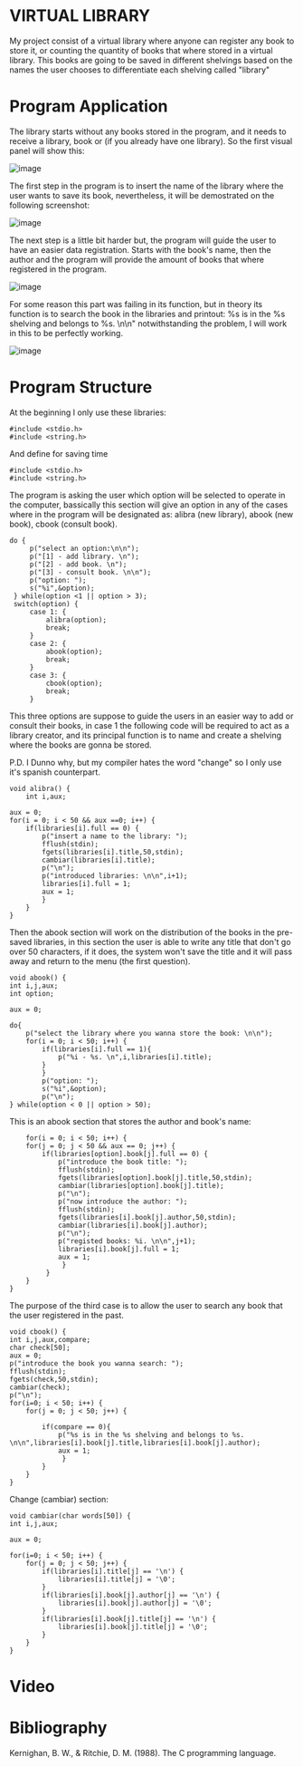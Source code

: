 # VIRTUAL LIBRARY

My project consist of a virtual library where anyone can register any book to store it, or counting the quantity of books that where stored in a virtual library.
This books are going to be saved in different shelvings based on the names the user chooses to differentiate each shelving called "library"

# Program Application

The library starts without any books stored in the program, and it needs to receive a library, book or (if you already have one library). So the first visual panel will show this:
    
  ![image](https://user-images.githubusercontent.com/88512704/142443661-8340b734-fb97-4434-abba-b3e3a966793f.png)
  
The first step in the program is to insert the name of the library where the user wants to save its book, nevertheless, it will be demostrated on the following screenshot:

  ![image](https://user-images.githubusercontent.com/88512704/142449469-15d7d3cb-40d1-4ced-93a1-9fd2edea832f.png)
  
The next step is a little bit harder but, the program will guide the user to have an easier data registration. Starts with the book's name, then the author and the program will provide the amount of books that where registered in the program.

  ![image](https://user-images.githubusercontent.com/88512704/142444223-e4d711b4-4bc4-4f58-96c9-f1466feaa8db.png)

For some reason this part was failing in its function, but in theory its function is to search the book in the libraries and printout: %s is in the %s shelving and belongs to %s. \n\n" notwithstanding the problem, I will work in this to be perfectly working.
  
  ![image](https://user-images.githubusercontent.com/88512704/142449821-42ef9f26-e3d1-41e6-8db9-16031a8f794a.png)


# Program Structure
At the beginning I only use these libraries:

    #include <stdio.h>
    #include <string.h>

And define for saving time

    #include <stdio.h>
    #include <string.h>

The program is asking the user which option will be selected to operate in the computer, bassically this section will give an option in any of the cases where in the program will be designated as: alibra (new library), abook (new book), cbook (consult book). 

    do {
         p("select an option:\n\n");
         p("[1] - add library. \n");
         p("[2] - add book. \n");
         p("[3] - consult book. \n\n");
         p("option: ");
         s("%i",&option);
     } while(option <1 || option > 3); 
     switch(option) {
         case 1: {
             alibra(option);
             break;
         }
         case 2: {
             abook(option);
             break;
         }
         case 3: {
             cbook(option);
             break;
         }

This three options are suppose to guide the users in an easier way to add or consult their books, in case 1 the following code will be required to act as a library creator, and its principal function is to name and create a shelving where the books are gonna be stored. 

P.D. I Dunno why, but  my compiler hates the word "change" so I only use it's spanish counterpart.

    void alibra() {
        int i,aux;
   
    aux = 0;
    for(i = 0; i < 50 && aux ==0; i++) {
        if(libraries[i].full == 0) {
            p("insert a name to the library: ");
            fflush(stdin);
            fgets(libraries[i].title,50,stdin);
            cambiar(libraries[i].title);
            p("\n");
            p("introduced libraries: \n\n",i+1);
            libraries[i].full = 1;
            aux = 1;
            }
        }
    }

Then the abook section will work on the distribution of the books in the pre-saved libraries, in this section the user is able to write any title that don't go over 50 characters, if it does, the system won't save the title and it will pass away and return to the menu (the first question).

    void abook() {
    int i,j,aux;
    int option;
    
    aux = 0; 
    
    do{
        p("select the library where you wanna store the book: \n\n");
        for(i = 0; i < 50; i++) {
            if(libraries[i].full == 1){
                p("%i - %s. \n",i,libraries[i].title);
            }
            }
            p("option: ");
            s("%i",&option);
            p("\n");
    } while(option < 0 || option > 50);
    
 This is an abook section that stores the author and book's name:
 
        for(i = 0; i < 50; i++) {
        for(j = 0; j < 50 && aux == 0; j++) {
            if(libraries[option].book[j].full == 0) {
                p("introduce the book title: ");
                fflush(stdin);
                fgets(libraries[option].book[j].title,50,stdin);
                cambiar(libraries[option].book[j].title);
                p("\n");
                p("now introduce the author: ");
                fflush(stdin);
                fgets(libraries[i].book[j].author,50,stdin);
                cambiar(libraries[i].book[j].author);
                p("\n");
                p("registed books: %i. \n\n",j+1);
                libraries[i].book[j].full = 1;
                aux = 1;
                 }        
             }
        }
    }
    
The purpose of the third case is to allow the user to search any book that the user registered in the past.  
    
    void cbook() {
    int i,j,aux,compare;
    char check[50];
    aux = 0;
    p("introduce the book you wanna search: ");
    fflush(stdin);
    fgets(check,50,stdin);
    cambiar(check);
    p("\n");
    for(i=0; i < 50; i++) {
        for(j = 0; j < 50; j++) {
           
            if(compare == 0){
                p("%s is in the %s shelving and belongs to %s. \n\n",libraries[i].book[j].title,libraries[i].book[j].author);
                aux = 1;
                 }
            }
        }
    }
    
Change (cambiar) section:

    void cambiar(char words[50]) {
    int i,j,aux;
    
    aux = 0;
    
    for(i=0; i < 50; i++) {
        for(j = 0; j < 50; j++) {
            if(libraries[i].title[j] == '\n') {
                libraries[i].title[j] = '\0';
            }
            if(libraries[i].book[j].author[j] == '\n') {
                libraries[i].book[j].author[j] = '\0';
            }
            if(libraries[i].book[j].title[j] == '\n') {
                libraries[i].book[j].title[j] = '\0';
            }
        }
    }
# Video

# Bibliography 

Kernighan, B. W., & Ritchie, D. M. (1988). The C programming language.
